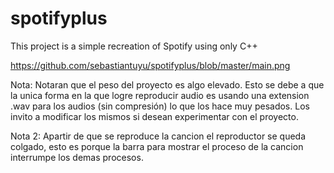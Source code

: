 # spotifyplus
This project is a simple recreation of Spotify using only C++

https://github.com/sebastiantuyu/spotifyplus/blob/master/main.png

Nota: Notaran que el peso del proyecto es algo elevado. Esto se debe a que la unica forma en la que logre reproducir audio
es usando una extension .wav para los audios (sin compresión) lo que los hace muy pesados. Los invito a modificar los mismos 
si desean experimentar con el proyecto.


Nota 2: Apartir de que se reproduce la cancion el reproductor se queda colgado, esto es porque la barra para mostrar el proceso de
la cancion interrumpe los demas procesos. 
